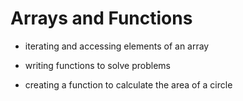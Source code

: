 # Arrays and Functions


 - iterating and accessing elements of an array 

- writing functions to solve problems

- creating a function to calculate the area of a circle